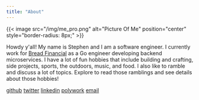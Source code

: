 ```yaml
---
title: "About"
---
```

{{< image src="/img/me_pro.png" alt="Picture Of Me" position="center" style="border-radius: 8px;" >}}

Howdy y'all!  My name is Stephen and I am a software engineer.  I currently work for [Bread Financial](https://breadfinancial.com)
as a Go engineer developing backend microservices. I have a lot of fun hobbies that include building and crafting,
side projects, sports, the outdoors, music, and food.  I also like to ramble and discuss a lot of topics. Explore to
read those ramblings and see details about those hobbies!

[github](https://github.com/okratitan) [twitter](https://twitter.com/stephenmhouston)
[linkedin](https://www.linkedin.com/in/stephenmhouston/) [polywork](https://polywork.com/okra) [email](mailto:smhouston88@gmail.com)